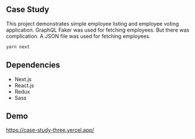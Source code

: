 ## Case Study

This project demonstrates simple employee listing and employee voting application.
GraphQL Faker was used for fetching employees. But there was complication. A JSON file
was used for fetching employees.

```bash
yarn next
```

## Dependencies

* Next.js
* React.js
* Redux
* Sass


## Demo

https://case-study-three.vercel.app/

